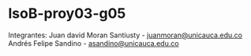 # lsoB-proy03-g05
Integrantes:
Juan david Moran Santiusty - juanmoran@unicauca.edu.co
Andrés Felipe Sandino - asandino@unicauca.edu.co
